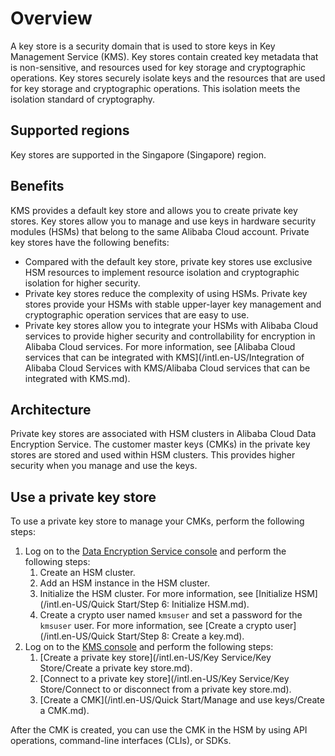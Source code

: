 # Overview

A key store is a security domain that is used to store keys in Key Management Service \(KMS\). Key stores contain created key metadata that is non-sensitive, and resources used for key storage and cryptographic operations. Key stores securely isolate keys and the resources that are used for key storage and cryptographic operations. This isolation meets the isolation standard of cryptography.

## Supported regions

Key stores are supported in the Singapore \(Singapore\) region.

## Benefits

KMS provides a default key store and allows you to create private key stores. Key stores allow you to manage and use keys in hardware security modules \(HSMs\) that belong to the same Alibaba Cloud account. Private key stores have the following benefits:

-   Compared with the default key store, private key stores use exclusive HSM resources to implement resource isolation and cryptographic isolation for higher security.
-   Private key stores reduce the complexity of using HSMs. Private key stores provide your HSMs with stable upper-layer key management and cryptographic operation services that are easy to use.
-   Private key stores allow you to integrate your HSMs with Alibaba Cloud services to provide higher security and controllability for encryption in Alibaba Cloud services. For more information, see [Alibaba Cloud services that can be integrated with KMS](/intl.en-US/Integration of Alibaba Cloud Services with KMS/Alibaba Cloud services that can be integrated with KMS.md).

## Architecture

Private key stores are associated with HSM clusters in Alibaba Cloud Data Encryption Service. The customer master keys \(CMKs\) in the private key stores are stored and used within HSM clusters. This provides higher security when you manage and use the keys.

## Use a private key store

To use a private key store to manage your CMKs, perform the following steps:

1.  Log on to the [Data Encryption Service console](https://yundun.console.aliyun.com/?p=hsm) and perform the following steps:
    1.  Create an HSM cluster.
    2.  Add an HSM instance in the HSM cluster.
    3.  Initialize the HSM cluster. For more information, see [Initialize HSM](/intl.en-US/Quick Start/Step 6: Initialize HSM.md).
    4.  Create a crypto user named `kmsuser` and set a password for the `kmsuser` user. For more information, see [Create a crypto user](/intl.en-US/Quick Start/Step 8: Create a key.md).
2.  Log on to the [KMS console](https://kms.console.aliyun.com) and perform the following steps:
    1.  [Create a private key store](/intl.en-US/Key Service/Key Store/Create a private key store.md).
    2.  [Connect to a private key store](/intl.en-US/Key Service/Key Store/Connect to or disconnect from a private key store.md).
    3.  [Create a CMK](/intl.en-US/Quick Start/Manage and use keys/Create a CMK.md).

After the CMK is created, you can use the CMK in the HSM by using API operations, command-line interfaces \(CLIs\), or SDKs.

